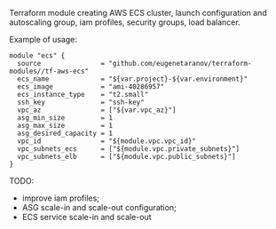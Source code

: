 Terraform module creating AWS ECS cluster, launch configuration and autoscaling group, iam profiles, security groups, load balancer. 

Example of usage:
```
module "ecs" {
  source               = "github.com/eugenetaranov/terraform-modules//tf-aws-ecs"
  ecs_name             = "${var.project}-${var.environment}"
  ecs_image            = "ami-40286957"
  ecs_instance_type    = "t2.small"
  ssh_key              = "ssh-key"
  vpc_az               = ["${var.vpc_az}"]
  asg_min_size         = 1
  asg_max_size         = 1
  asg_desired_capacity = 1
  vpc_id               = "${module.vpc.vpc_id}"
  vpc_subnets_ecs      = ["${module.vpc.private_subnets}"]
  vpc_subnets_elb      = ["${module.vpc.public_subnets}"]
}
```

TODO:
- improve iam profiles;
- ASG scale-in and scale-out configuration;
- ECS service scale-in and scale-out
